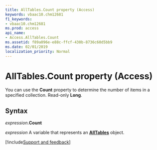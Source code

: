 ```yaml
---
title: AllTables.Count property (Access)
keywords: vbaac10.chm12681
f1_keywords:
- vbaac10.chm12681
ms.prod: access
api_name:
- Access.AllTables.Count
ms.assetid: f89a096e-e88c-ffcf-430b-8736c60d5bb9
ms.date: 02/01/2019
localization_priority: Normal
---
```



# AllTables.Count property (Access)

You can use the **Count** property to determine the number of items in a specified collection. Read-only **Long**.


## Syntax

_expression_.**Count**

_expression_ A variable that represents an **[AllTables](Access.AllTables.md)** object.




[!include[Support and feedback](~/includes/feedback-boilerplate.md)]